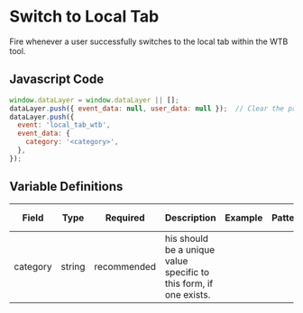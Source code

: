 # Switch to Local Tab

Fire whenever a user successfully switches to the local tab within the WTB tool.

## Javascript Code

```js
window.dataLayer = window.dataLayer || [];
dataLayer.push({ event_data: null, user_data: null });  // Clear the previous event_data object.
dataLayer.push({
  event: 'local_tab_wtb',
  event_data: {
    category: '<category>',
  },
});
```

## Variable Definitions

|Field|Type|Required|Description|Example|Pattern|Min Length|Max Length|Minimum|Maximum|Multiple Of|
| --- | --- | --- | --- | --- | --- | --- | --- | --- | --- | --- |
|category|string|recommended|his should be a unique value specific to this form, if one exists. ||
